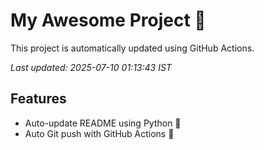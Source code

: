# My Awesome Project 🚀

This project is automatically updated using GitHub Actions.

_Last updated: 2025-07-10 01:13:43 IST_

## Features
- Auto-update README using Python 🐍
- Auto Git push with GitHub Actions 🤖
